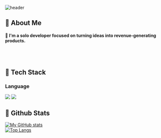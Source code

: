   <!--Header-->
  ![header](https://capsule-render.vercel.app/api?type=Rounded&color=gradient&height=300&section=header&text=Good%20to%20see%20you%20%F0%9F%A4%97)
  
</div>

<div>
  <!--Body-->
  
  ## 👀 About Me
  #### :raising_hand: I'm a solo developer focused on turning ideas into revenue-generating products.<br/>
  <br/>
  <br/>
  
  ## 🧱 Tech Stack
  ### Language
  <!--Python-->
  <img src="https://img.shields.io/badge/Python-3776AB?style=flat-square&logo=Python&logoColor=white"/>
  <!--TypeScript-->
  <img src="https://img.shields.io/badge/Typescript-3178C6?style=flat-square&logo=Typescript&logoColor=white"/>
  <br/>
  
  
  ## 🤔 Github Stats
  [![My GitHub stats](https://github-readme-stats.vercel.app/api?username=hero-nangman)](https://github.com/anuraghazra/github-readme-stats)
  <br/>
  [![Top Langs](https://github-readme-stats.vercel.app/api/top-langs/?username=hero-nangman)](https://github.com/anuraghazra/github-readme-stats)
  
</div>

<!--
**hero-nangman/hero-nangman** is a ✨ _special_ ✨ repository because its `README.md` (this file) appears on your GitHub profile.

Here are some ideas to get you started:
- Hi there 👋
- 🔭 I’m currently working on ...
- 🌱 I’m currently learning ...
- 👯 I’m looking to collaborate on ...
- 🤔 I’m looking for help with ...
- 💬 Ask me about ...
- 📫 How to reach me: ...
- 😄 Pronouns: ...
- ⚡ Fun fact: ...
-->

